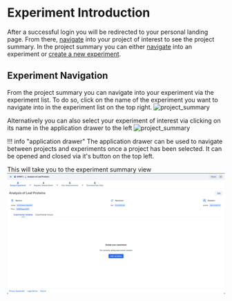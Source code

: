 # Experiment Introduction

After a successful login you will be redirected to your personal landing page.
From there, [navigate](#project-navigation) into your project of interest to see the project summary.
In the project summary you can either [navigate](#experiment-navigation) into an experiment
or [create a new experiment](experiment_creation.md).

## Experiment Navigation

From the project summary you can navigate into your experiment via the experiment list.
To do so, click on the name of the experiment you want to navigate into 
in the experiment list on the top right.
![project_summary](images/project_summary.png)

Alternatively you can also select your experiment of interest via clicking on its name in the 
application drawer to the left
![project_summary](images/project_summary_with_drawer.png)

!!! info "application drawer"
The application drawer can be used to navigate between projects and experiments once a project has been selected.
It can be opened and closed via it's button on the top left.

This will take you to the experiment summary view
![experiment_summary](images/experiment_summary.png)
